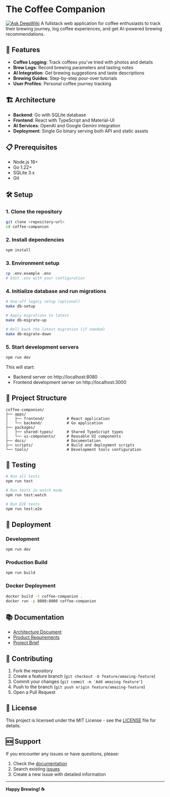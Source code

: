 # The Coffee Companion

[![Ask DeepWiki](https://deepwiki.com/badge.svg)](https://deepwiki.com/baggiiiie/coffeeee)
A fullstack web application for coffee enthusiasts to track their brewing journey, log coffee experiences, and get AI-powered brewing recommendations.

## 🚀 Features

- **Coffee Logging**: Track coffees you've tried with photos and details
- **Brew Logs**: Record brewing parameters and tasting notes
- **AI Integration**: Get brewing suggestions and taste descriptions
- **Brewing Guides**: Step-by-step pour-over tutorials
- **User Profiles**: Personal coffee journey tracking

## 🏗️ Architecture

- **Backend**: Go with SQLite database
- **Frontend**: React with TypeScript and Material-UI
- **AI Services**: OpenAI and Google Gemini integration
- **Deployment**: Single Go binary serving both API and static assets

## 📋 Prerequisites

- Node.js 18+
- Go 1.22+
- SQLite 3.x
- Git

## 🛠️ Setup

### 1. Clone the repository
```bash
git clone <repository-url>
cd coffee-companion
```

### 2. Install dependencies
```bash
npm install
```

### 3. Environment setup
```bash
cp .env.example .env
# Edit .env with your configuration
```

### 4. Initialize database and run migrations
```bash
# One-off legacy setup (optional)
make db-setup

# Apply migrations to latest
make db-migrate-up

# Roll back the latest migration (if needed)
make db-migrate-down
```

### 5. Start development servers
```bash
npm run dev
```

This will start:
- Backend server on http://localhost:8080
- Frontend development server on http://localhost:3000

## 📁 Project Structure

```
coffee-companion/
├── apps/
│   ├── frontend/          # React application
│   └── backend/           # Go application
├── packages/
│   ├── shared-types/      # Shared TypeScript types
│   └── ui-components/     # Reusable UI components
├── docs/                  # Documentation
├── scripts/               # Build and deployment scripts
└── tools/                 # Development tools configuration
```

## 🧪 Testing

```bash
# Run all tests
npm run test

# Run tests in watch mode
npm run test:watch

# Run E2E tests
npm run test:e2e
```

## 🚀 Deployment

### Development
```bash
npm run dev
```

### Production Build
```bash
npm run build
```

### Docker Deployment
```bash
docker build -t coffee-companion .
docker run -p 8080:8080 coffee-companion
```

## 📚 Documentation

- [Architecture Document](docs/architecture.md)
- [Product Requirements](docs/prd.md)
- [Project Brief](docs/brief.md)

## 🤝 Contributing

1. Fork the repository
2. Create a feature branch (`git checkout -b feature/amazing-feature`)
3. Commit your changes (`git commit -m 'Add amazing feature'`)
4. Push to the branch (`git push origin feature/amazing-feature`)
5. Open a Pull Request

## 📄 License

This project is licensed under the MIT License - see the [LICENSE](LICENSE) file for details.

## 🆘 Support

If you encounter any issues or have questions, please:

1. Check the [documentation](docs/)
2. Search existing [issues](../../issues)
3. Create a new issue with detailed information

---

**Happy Brewing! ☕**
